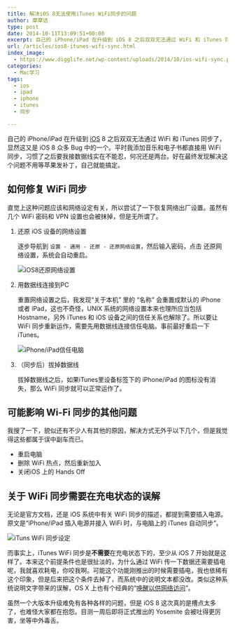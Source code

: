 ```yaml
---
title: 解决iOS 8无法使用iTunes WiFi同步的问题
author: 摩摩诘
type: post
date: 2014-10-11T13:09:51+00:00
excerpt: 自己的 iPhone/iPad 在升级到 iOS 8 之后双双无法通过 WiFi 和 iTunes 同步了，显然这又是 iOS 8 众多 Bug 中的一个。平时我添加音乐和电子书都直接用 WiFi 同步，习惯了之后要我接数据线实在不能忍，何况还是两台。好在最终发现解决这个问题不用等苹果发补丁，自己就能搞定。
url: /articles/ios8-itunes-wifi-sync.html
index_image:
  - https://www.digglife.net/wp-content/uploads/2014/10/ios-wifi-sync.png
categories:
  - Mac学习
tags:
  - ios
  - ipad
  - iphone
  - itunes
  - 同步

---
```

自己的 iPhone/iPad 在升级到 [iOS][1] 8 之后双双无法通过 WiFi 和 iTunes 同步了，显然这又是 iOS 8 众多 Bug 中的一个。平时我添加音乐和电子书都直接用 WiFi 同步，习惯了之后要我接数据线实在不能忍，何况还是两台。好在最终发现解决这个问题不用等苹果发补丁，自己就能搞定。

<!--more-->

## 如何修复 WiFi 同步

直觉上这种问题应该和网络设定有关，所以尝试了一下恢复网络出厂设置。虽然有几个 WiFi 密码和 VPN 设置也会被抹掉，但是无所谓了。

1. 还原 iOS 设备的网络设置

    逐步导航到 `设置 - 通用 - 还原 - 还原网络设置`，然后输入密码，点击 还原网络设置，系统会自动重启。

    ![iOS8还原网络设置][3]

2. 用数据线连接到PC

    重置网络设置之后，我发现“关于本机” 里的 “名称” 会重置成默认的 iPhone 或者 iPad，这也不奇怪，UNIX 系统的网络设置本来也理所应当包括 Hostname，另外 iTunes 和 iOS 设备之间的信任关系也解除了。所以要让 WiFi 同步重新运作，需要先用数据线连接信任电脑。事前最好重启一下 iTunes。

    ![iPhone/iPad信任电脑][4]

3. （同步后）拔掉数据线

    拔掉数据线之后，如果iTunes里设备标签下的 iPhone/iPad 的图标没有消失，那么 WiFi 同步就可以正常运作了。

## 可能影响 Wi-Fi 同步的其他问题

我搜了一下，貌似还有不少人有其他的原因，解决方式无外乎以下几个，但是我觉得这些都属于误中副车而已。

  * 重启电脑
  * 删除 WiFi 热点，然后重新加入
  * 关闭iOS 上的 Hands Off

## 关于 WiFi 同步需要在充电状态的误解

无论是官方文档，还是 iOS 系统中有关 WiFi 同步的描述，都提到需要插入电源。原文是“iPhone/iPad 插入电源并接入 WiFi 时，与电脑上的 iTunes 自动同步”。

![iTuns WiFi 同步设定][5]

而事实上，iTunes WiFi 同步是**不需要**在充电状态下的，至少从 iOS 7 开始就是这样了。本来这个前提条件也是很扯淡的，为什么通过 WiFi 传一下数据还需要插电呢，我就喜欢耗电，你咬我啊。可能这个功能刚推出的时候需要插电，我也依稀有这个印象，但是后来把这个条件去掉了，而系统中的说明文本都没改。类似这种系统说明文字带来的误解，OS X 上也有个经典的“[唤醒以供网络访问][2]”。

虽然一个大版本升级难免有各种各样的问题，但是 iOS 8 这次真的是槽点太多了，也难怪大家都在抱怨。目测一周后即将正式推出的 Yosemite 会被吐得更厉害，坐等中外毒舌。

 [1]: https://www.digglife.net/articles/tag/ios "DiggLife iOS相关文章"
 [2]: https://www.digglife.net/articles/osx-wake-up-for-network-access.html "OS X唤醒以供网络访问和本地下载的关系"
 [3]: http://digglife.qiniudn.com/wp-content/uploads/2014/10/ios8-reset-network-settings-500x413.png
 [4]: http://digglife.qiniudn.com/wp-content/uploads/2014/10/ios8-trust-pc.jpg
 [5]: http://digglife.qiniudn.com/wp-content/uploads/2014/10/wifi-sync-charge.png
